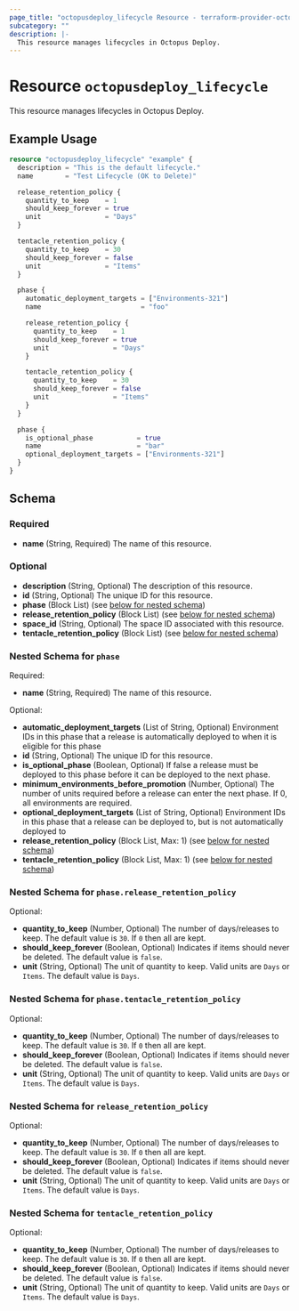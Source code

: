 ```yaml
---
page_title: "octopusdeploy_lifecycle Resource - terraform-provider-octopusdeploy"
subcategory: ""
description: |-
  This resource manages lifecycles in Octopus Deploy.
---
```


# Resource `octopusdeploy_lifecycle`

This resource manages lifecycles in Octopus Deploy.

## Example Usage

```terraform
resource "octopusdeploy_lifecycle" "example" {
  description = "This is the default lifecycle."
  name        = "Test Lifecycle (OK to Delete)"

  release_retention_policy {
    quantity_to_keep    = 1
    should_keep_forever = true
    unit                = "Days"
  }

  tentacle_retention_policy {
    quantity_to_keep    = 30
    should_keep_forever = false
    unit                = "Items"
  }

  phase {
    automatic_deployment_targets = ["Environments-321"]
    name                         = "foo"

    release_retention_policy {
      quantity_to_keep    = 1
      should_keep_forever = true
      unit                = "Days"
    }

    tentacle_retention_policy {
      quantity_to_keep    = 30
      should_keep_forever = false
      unit                = "Items"
    }
  }

  phase {
    is_optional_phase           = true
    name                        = "bar"
    optional_deployment_targets = ["Environments-321"]
  }
}
```

## Schema

### Required

- **name** (String, Required) The name of this resource.

### Optional

- **description** (String, Optional) The description of this resource.
- **id** (String, Optional) The unique ID for this resource.
- **phase** (Block List) (see [below for nested schema](#nestedblock--phase))
- **release_retention_policy** (Block List) (see [below for nested schema](#nestedblock--release_retention_policy))
- **space_id** (String, Optional) The space ID associated with this resource.
- **tentacle_retention_policy** (Block List) (see [below for nested schema](#nestedblock--tentacle_retention_policy))

<a id="nestedblock--phase"></a>
### Nested Schema for `phase`

Required:

- **name** (String, Required) The name of this resource.

Optional:

- **automatic_deployment_targets** (List of String, Optional) Environment IDs in this phase that a release is automatically deployed to when it is eligible for this phase
- **id** (String, Optional) The unique ID for this resource.
- **is_optional_phase** (Boolean, Optional) If false a release must be deployed to this phase before it can be deployed to the next phase.
- **minimum_environments_before_promotion** (Number, Optional) The number of units required before a release can enter the next phase. If 0, all environments are required.
- **optional_deployment_targets** (List of String, Optional) Environment IDs in this phase that a release can be deployed to, but is not automatically deployed to
- **release_retention_policy** (Block List, Max: 1) (see [below for nested schema](#nestedblock--phase--release_retention_policy))
- **tentacle_retention_policy** (Block List, Max: 1) (see [below for nested schema](#nestedblock--phase--tentacle_retention_policy))

<a id="nestedblock--phase--release_retention_policy"></a>
### Nested Schema for `phase.release_retention_policy`

Optional:

- **quantity_to_keep** (Number, Optional) The number of days/releases to keep. The default value is `30`. If `0` then all are kept.
- **should_keep_forever** (Boolean, Optional) Indicates if items should never be deleted. The default value is `false`.
- **unit** (String, Optional) The unit of quantity to keep. Valid units are `Days` or `Items`. The default value is `Days`.


<a id="nestedblock--phase--tentacle_retention_policy"></a>
### Nested Schema for `phase.tentacle_retention_policy`

Optional:

- **quantity_to_keep** (Number, Optional) The number of days/releases to keep. The default value is `30`. If `0` then all are kept.
- **should_keep_forever** (Boolean, Optional) Indicates if items should never be deleted. The default value is `false`.
- **unit** (String, Optional) The unit of quantity to keep. Valid units are `Days` or `Items`. The default value is `Days`.



<a id="nestedblock--release_retention_policy"></a>
### Nested Schema for `release_retention_policy`

Optional:

- **quantity_to_keep** (Number, Optional) The number of days/releases to keep. The default value is `30`. If `0` then all are kept.
- **should_keep_forever** (Boolean, Optional) Indicates if items should never be deleted. The default value is `false`.
- **unit** (String, Optional) The unit of quantity to keep. Valid units are `Days` or `Items`. The default value is `Days`.


<a id="nestedblock--tentacle_retention_policy"></a>
### Nested Schema for `tentacle_retention_policy`

Optional:

- **quantity_to_keep** (Number, Optional) The number of days/releases to keep. The default value is `30`. If `0` then all are kept.
- **should_keep_forever** (Boolean, Optional) Indicates if items should never be deleted. The default value is `false`.
- **unit** (String, Optional) The unit of quantity to keep. Valid units are `Days` or `Items`. The default value is `Days`.


